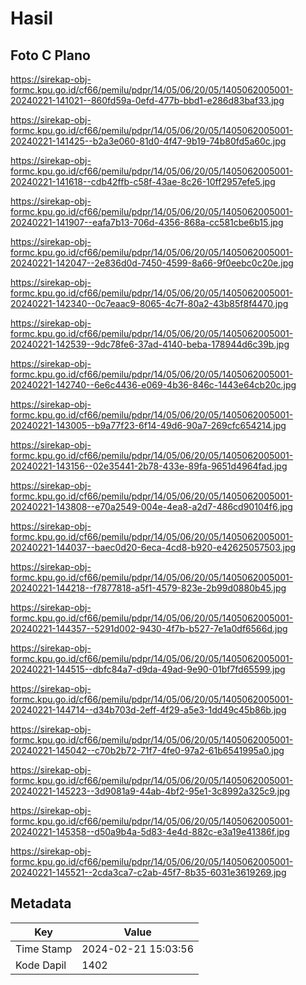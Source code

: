 # Hasil

## Foto C Plano

https://sirekap-obj-formc.kpu.go.id/cf66/pemilu/pdpr/14/05/06/20/05/1405062005001-20240221-141021--860fd59a-0efd-477b-bbd1-e286d83baf33.jpg

https://sirekap-obj-formc.kpu.go.id/cf66/pemilu/pdpr/14/05/06/20/05/1405062005001-20240221-141425--b2a3e060-81d0-4f47-9b19-74b80fd5a60c.jpg

https://sirekap-obj-formc.kpu.go.id/cf66/pemilu/pdpr/14/05/06/20/05/1405062005001-20240221-141618--cdb42ffb-c58f-43ae-8c26-10ff2957efe5.jpg

https://sirekap-obj-formc.kpu.go.id/cf66/pemilu/pdpr/14/05/06/20/05/1405062005001-20240221-141907--eafa7b13-706d-4356-868a-cc581cbe6b15.jpg

https://sirekap-obj-formc.kpu.go.id/cf66/pemilu/pdpr/14/05/06/20/05/1405062005001-20240221-142047--2e836d0d-7450-4599-8a66-9f0eebc0c20e.jpg

https://sirekap-obj-formc.kpu.go.id/cf66/pemilu/pdpr/14/05/06/20/05/1405062005001-20240221-142340--0c7eaac9-8065-4c7f-80a2-43b85f8f4470.jpg

https://sirekap-obj-formc.kpu.go.id/cf66/pemilu/pdpr/14/05/06/20/05/1405062005001-20240221-142539--9dc78fe6-37ad-4140-beba-178944d6c39b.jpg

https://sirekap-obj-formc.kpu.go.id/cf66/pemilu/pdpr/14/05/06/20/05/1405062005001-20240221-142740--6e6c4436-e069-4b36-846c-1443e64cb20c.jpg

https://sirekap-obj-formc.kpu.go.id/cf66/pemilu/pdpr/14/05/06/20/05/1405062005001-20240221-143005--b9a77f23-6f14-49d6-90a7-269cfc654214.jpg

https://sirekap-obj-formc.kpu.go.id/cf66/pemilu/pdpr/14/05/06/20/05/1405062005001-20240221-143156--02e35441-2b78-433e-89fa-9651d4964fad.jpg

https://sirekap-obj-formc.kpu.go.id/cf66/pemilu/pdpr/14/05/06/20/05/1405062005001-20240221-143808--e70a2549-004e-4ea8-a2d7-486cd90104f6.jpg

https://sirekap-obj-formc.kpu.go.id/cf66/pemilu/pdpr/14/05/06/20/05/1405062005001-20240221-144037--baec0d20-6eca-4cd8-b920-e42625057503.jpg

https://sirekap-obj-formc.kpu.go.id/cf66/pemilu/pdpr/14/05/06/20/05/1405062005001-20240221-144218--f7877818-a5f1-4579-823e-2b99d0880b45.jpg

https://sirekap-obj-formc.kpu.go.id/cf66/pemilu/pdpr/14/05/06/20/05/1405062005001-20240221-144357--5291d002-9430-4f7b-b527-7e1a0df6566d.jpg

https://sirekap-obj-formc.kpu.go.id/cf66/pemilu/pdpr/14/05/06/20/05/1405062005001-20240221-144515--dbfc84a7-d9da-49ad-9e90-01bf7fd65599.jpg

https://sirekap-obj-formc.kpu.go.id/cf66/pemilu/pdpr/14/05/06/20/05/1405062005001-20240221-144714--d34b703d-2eff-4f29-a5e3-1dd49c45b86b.jpg

https://sirekap-obj-formc.kpu.go.id/cf66/pemilu/pdpr/14/05/06/20/05/1405062005001-20240221-145042--c70b2b72-71f7-4fe0-97a2-61b6541995a0.jpg

https://sirekap-obj-formc.kpu.go.id/cf66/pemilu/pdpr/14/05/06/20/05/1405062005001-20240221-145223--3d9081a9-44ab-4bf2-95e1-3c8992a325c9.jpg

https://sirekap-obj-formc.kpu.go.id/cf66/pemilu/pdpr/14/05/06/20/05/1405062005001-20240221-145358--d50a9b4a-5d83-4e4d-882c-e3a19e41386f.jpg

https://sirekap-obj-formc.kpu.go.id/cf66/pemilu/pdpr/14/05/06/20/05/1405062005001-20240221-145521--2cda3ca7-c2ab-45f7-8b35-6031e3619269.jpg


## Metadata

| Key        | Value               |
| ---------- | ------------------- |
| Time Stamp | 2024-02-21 15:03:56 |
| Kode Dapil | 1402                |



